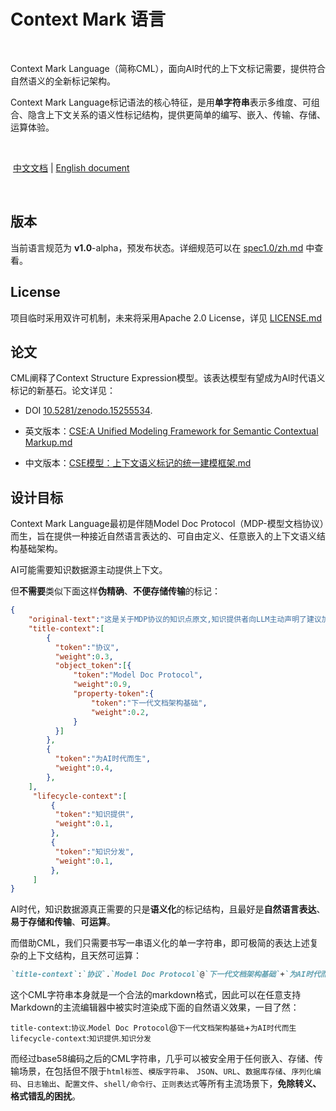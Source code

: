 # Context Mark 语言

<br/>

Context Mark Language（简称CML），面向AI时代的上下文标记需要，提供符合自然语义的全新标记架构。

Context Mark Language标记语法的核心特征，是用**单字符串**表示多维度、可组合、隐含上下文关系的语义性标记结构，提供更简单的编写、嵌入、传输、存储、运算体验。

<br/>

​                                                                  [中文文档](https://doc-war.com/CML) | [English document](https://doc-war.com/contextmarklanguage)

<br/>

## 版本

当前语言规范为 **v1.0**-alpha，预发布状态。详细规范可以在 [spec1.0/zh.md](spec1.0/zh.md) 中查看。

## License

项目临时采用双许可机制，未来将采用Apache 2.0 License，详见 [LICENSE.md](LICENSE.md) 

## 论文

CML阐释了Context Structure Expression模型。该表达模型有望成为AI时代语义标记的新基石。论文详见：

* DOI [10.5281/zenodo.15255534](https://doi.org/10.5281/zenodo.15255534). 

* 英文版本：[CSE:A Unified Modeling Framework for Semantic Contextual Markup.md](./paper/CSE.md)
* 中文版本：[CSE模型：上下文语义标记的统一建模框架.md](./paper/CSE_zh.md)

## 设计目标

Context Mark Language最初是伴随Model Doc Protocol（MDP-模型文档协议）而生，旨在提供一种接近自然语言表达的、可自由定义、任意嵌入的上下文语义结构基础架构。

AI可能需要知识数据源主动提供上下文。

但**不需要**类似下面这样**伪精确**、**不便存储传输**的标记：

```json
{
    "original-text":"这是关于MDP协议的知识点原文,知识提供者向LLM主动声明了建议加权的上下文标记......",
    "title-context":[
        {
          "token":"协议",
          "weight":0.3,
          "object_token":[{
              "token":"Model Doc Protocol",
              "weight":0.9,
              "property-token":{
                  "token":"下一代文档架构基础",
          		  "weight":0.2,
              }
          }]
        },
        {
          "token":"为AI时代而生",
          "weight":0.4,
        },
    ],
     "lifecycle-context":[
         {
          "token":"知识提供",
          "weight":0.1,
         },
         {
          "token":"知识分发",
          "weight":0.1,
         },
     ]
}
```

AI时代，知识数据源真正需要的只是**语义化**的标记结构，且最好是**自然语言表达**、**易于存储和传输**、**可运算**。

而借助CML，我们只需要书写一串语义化的单一字符串，即可极简的表达上述复杂的上下文结构，且天然可运算：

```markdown
`title-context`:`协议`.`Model Doc Protocol`@`下一代文档架构基础`+`为AI时代而生` `lifecycle-context`:`知识提供`.`知识分发`
```

这个CML字符串本身就是一个合法的markdown格式，因此可以在任意支持Markdown的主流编辑器中被实时渲染成下面的自然语义效果，一目了然：

`title-context`:`协议`.`Model Doc Protocol`@`下一代文档架构基础`+`为AI时代而生` `lifecycle-context`:`知识提供`.`知识分发`

而经过base58编码之后的CML字符串，几乎可以被安全用于任何嵌入、存储、传输场景，在包括但不限于`html标签`、`模版字符串`、 `JSON`、`URL`、`数据库存储`、`序列化编码`、`日志输出`、`配置文件`、`shell/命令行`、`正则表达式`等所有主流场景下，**免除转义、格式错乱的困扰**。
